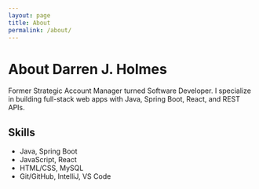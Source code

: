 ```yaml
---
layout: page
title: About
permalink: /about/
---
```



# About Darren J. Holmes

Former Strategic Account Manager turned Software Developer. I specialize in building full-stack web apps with Java, Spring Boot, React, and REST APIs.

## Skills

- Java, Spring Boot
- JavaScript, React
- HTML/CSS, MySQL
- Git/GitHub, IntelliJ, VS Code
